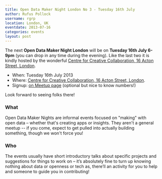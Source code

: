 ```yaml
---
title: Open Data Maker Night London No 3 - Tuesday 16th July
author: Rufus Pollock
username: rgrp
location: London, UK
eventdate: 2013-07-16
categories: events
layout: post
---
```


The next **Open Data Maker Night London** will be on **Tuesday 16th July 6-9pm** (you can drop in any time during the evening). Like the last two it is kindly hosted by the wonderful [Centre for Creative Collaboration, 16 Acton Street, London][c4cc].

* When: Tuesday 16th July 2013
* Where: [Centre for Creative Collaboration, 16 Acton Street, London][c4cc].
* Signup: [on Meetup page][meetup] (optional but nice to know numbers!)

Look forward to seeing folks there!

[c4cc]: http://creative-collaboration.net/about/contact/
[meetup]: http://www.meetup.com/OpenKnowledgeFoundation/London-GB/984832/

### What

Open Data Maker Nights are informal events focused on "making" with open data – whether that's creating apps or insights. They aren't a general meetup -- if you come, expect to get pulled into actually building something, though we won't force you!

### Who

The events usually have short introductory talks about specific projects and suggestions for things to work on – it’s absolutely fine to turn up knowing nothing about data or openness or tech as, there’ll an activity for you to help and someone to guide you in contributing!

